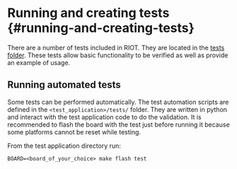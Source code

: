 Running and creating tests                        {#running-and-creating-tests}
==========================

There are a number of tests included in RIOT. They are located in the
[tests folder](https://github.com/RIOT-OS/RIOT/tree/master/tests). These tests
allow basic functionality to be verified as well as provide an example of
usage.


Running automated tests
-----------------------

Some tests can be performed automatically. The test automation scripts are
defined in the `<test_application>/tests/` folder. They are written in python
and interact with the test application code to do the validation. It is
recommended to flash the board with the test just before running it because
some platforms cannot be reset while testing.

From the test application directory run:

    BOARD=<board_of_your_choice> make flash test
